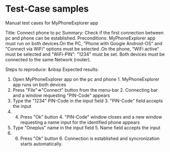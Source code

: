 # Test-Case samples
Manual test cases for MyPhoneExplorer app

Title: Connect phone to pc
Summary: Check if the first connection between pc and phone can be established.
Preconditions: MyPhoneExplorer app must run on both devices.On the PC, "Phone with Google Android-OS" and "Connect via WiFi" options must be selected .On the phone, "WiFi active" must be selected and "WiFi-PIN": "1234" must be set. Both devices must be connected to the same Network (router).

Steps to reproduce:                                  &nbsp             Expected results:
1. Open MyPhoneExplorer app on the pc and phone                        1. MyPhoneExplorer app runs on both devices
2. Press "File"=>"Connect" button from the menu-bar                    2. Connecting bar and a window requesting "PIN-Code" appears
3. Type the "1234" PIN-Code in the input field                         3. "PIN-Code" field accepts the input
4. 4. Press "Ok" button                                                4. "PIN-Code" window closes and a new window requesting a name input for the identified                                                                             phone appears
5. Type "Oneplus" name in the input field                              5. Name field accepts the input
6. 6. Press "Ok" button                                                6. Connection is established and syncronization starts automatically.
